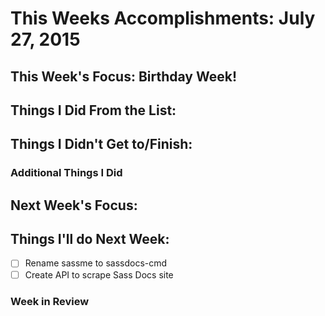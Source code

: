 # This Weeks Accomplishments: July 27, 2015

## This Week's Focus: Birthday Week!

## Things I Did From the List:


## Things I Didn't Get to/Finish:


### Additional Things I Did


## Next Week's Focus:

## Things I'll do Next Week:

- [ ] Rename sassme to sassdocs-cmd
- [ ] Create API to scrape Sass Docs site

### Week in Review
